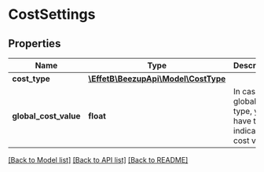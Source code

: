# CostSettings

## Properties
Name | Type | Description | Notes
------------ | ------------- | ------------- | -------------
**cost_type** | [**\EffetB\BeezupApi\Model\CostType**](CostType.md) |  | 
**global_cost_value** | **float** | In case of global cost type, you have to indicate the cost value. | [optional] 

[[Back to Model list]](../README.md#documentation-for-models) [[Back to API list]](../README.md#documentation-for-api-endpoints) [[Back to README]](../README.md)



